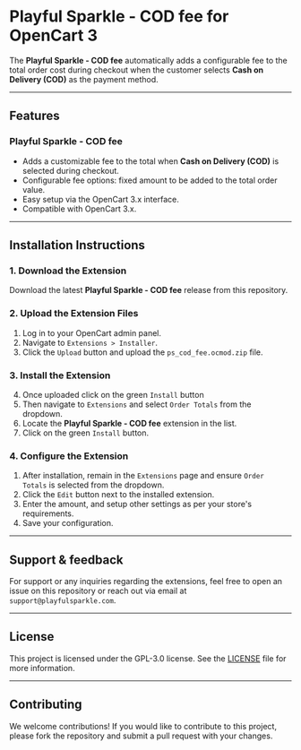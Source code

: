 # Playful Sparkle - COD fee for OpenCart 3

The **Playful Sparkle - COD fee** automatically adds a configurable fee to the total order cost during checkout when the customer selects **Cash on Delivery (COD)** as the payment method.

---

## Features

### Playful Sparkle - COD fee
- Adds a customizable fee to the total when **Cash on Delivery (COD)** is selected during checkout.
- Configurable fee options: fixed amount to be added to the total order value.
- Easy setup via the OpenCart 3.x interface.
- Compatible with OpenCart 3.x.

---

## Installation Instructions

### 1. Download the Extension
Download the latest **Playful Sparkle - COD fee** release from this repository.

### 2. Upload the Extension Files
1. Log in to your OpenCart admin panel.
2. Navigate to `Extensions > Installer`.
3. Click the `Upload` button and upload the `ps_cod_fee.ocmod.zip` file.

### 3. Install the Extension
4. Once uploaded click on the green `Install` button
1. Then navigate  to `Extensions` and select `Order Totals` from the dropdown.
2. Locate the **Playful Sparkle - COD fee** extension in the list.
3. Click on the green `Install` button.

### 4. Configure the Extension
1. After installation, remain in the `Extensions` page and ensure `Order Totals` is selected from the dropdown.
2. Click the `Edit` button next to the installed extension.
3. Enter the amount, and setup other settings as per your store's requirements.
4. Save your configuration.

---

## Support & feedback

For support or any inquiries regarding the extensions, feel free to open an issue on this repository or reach out via email at `support@playfulsparkle.com`.

---

## License

This project is licensed under the GPL-3.0 license. See the [LICENSE](./LICENSE) file for more information.

---

## Contributing

We welcome contributions! If you would like to contribute to this project, please fork the repository and submit a pull request with your changes.
